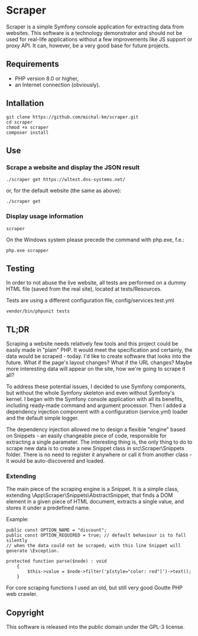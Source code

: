 # Scraper

Scraper is a simple Symfony console application for extracting data from websites. This software is a technology demonstrator and should not be used for real-life applications without a few improvements like JS support or proxy API. It can, however, be a very good base for future projects.

## Requirements

- PHP version 8.0 or higher,
- an Internet connection (obviously).

## Intallation

```
git clone https://github.com/michal-km/scraper.git
cd scraper
chmod +x scraper
composer install
```

## Use

### Scrape a website and display the JSON result
```
./scraper get https://wltest.dns-systems.net/
```
or, for the default website (the same as above):
```
./scraper get
```

### Display usage information
```
scraper
```

On the Windows system please precede the command with php.exe, f.e.:
```
php.exe scrapper
```

## Testing

In order to not abuse the live website, all tests are performed on a dummy HTML file (saved from the real site), located at tests/Resources.

Tests are using a different configuration file, config/services.test.yml

```
vendor/bin/phpunit tests
```

## TL;DR

Scraping a website needs relatively few tools and this project could be easily made in "plain" PHP. It would meet the specification and certainly, the data would be scraped - today. I'd like to create software that looks into the future. What if the page's layout changes? What if the URL changes?
Maybe more interesting data will appear on the site, how we're going to scrape it all?

To address these potential issues, I decided to use Symfony components, but without the whole Symfony skeleton and even without Symfony's kernel. I began with the Symfony console application with all its benefits, including ready-made command and argument processor. Then I added a dependency injection component with a configuration (service.yml) loader and the default simple logger.

The dependency injection allowed me to design a flexible "engine" based on Snippets - an easily changeable piece of code, responsible for extracting a single parameter. The interesting thing is, the only thing to do to scrape new data is to create a new Snippet class in src\Scraper\Snippets folder. There is no need to register it anywhere or call it from another class - it would be auto-discovered and loaded.

### Extending

The main piece of the scraping engine is a Snippet. It is a simple class, extending \App\Scraper\Snippets\AbstractSnippet, that finds a DOM element in a given piece of HTML document, extracts a single value, and stores it under a predefined name.

Example:

```
public const OPTION_NAME = "discount";
public const OPTION_REQUIRED = true; // default behaviour is to fall silently 
// when the data could not be scraped; with this line Snippet will generate \Exception.

protected function parse($node) : void
    {
        $this->value = $node->filter('p[style="color: red"]')->text();
    }
```

For core scraping functions I used an old, but still very good Goutte PHP web crawler.

## Copyright

This software is released into the public domain under the GPL-3 license.
